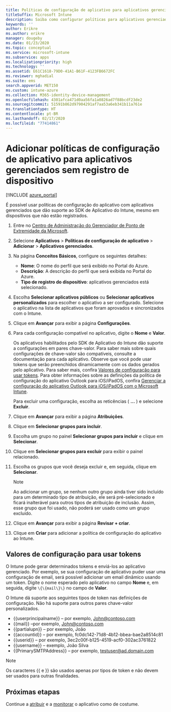 ```yaml
---
title: Políticas de configuração de aplicativo para aplicativos gerenciados sem registro de dispositivo
titleSuffix: Microsoft Intune
description: Saiba como configurar políticas para aplicativos gerenciados sem registro de dispositivo.
keywords: ''
author: Erikre
ms.author: erikre
manager: dougeby
ms.date: 01/23/2020
ms.topic: conceptual
ms.service: microsoft-intune
ms.subservice: apps
ms.localizationpriority: high
ms.technology: ''
ms.assetid: E61C1618-79D0-41A1-B61F-4123FB6672FC
ms.reviewer: mghadial
ms.suite: ems
search.appverid: MET150
ms.custom: intune-azure
ms.collection: M365-identity-device-management
ms.openlocfilehash: 4301afca471d0aa56fa1a0826ad7f88bcdf23de2
ms.sourcegitcommit: 51591b862d97904291af7aa53a6eb341b11a761e
ms.translationtype: HT
ms.contentlocale: pt-BR
ms.lasthandoff: 02/17/2020
ms.locfileid: "77414861"
---
```

# <a name="add-app-configuration-policies-for-managed-apps-without-device-enrollment"></a>Adicionar políticas de configuração de aplicativo para aplicativos gerenciados sem registro de dispositivo

[!INCLUDE [azure_portal](../includes/azure_portal.md)]

É possível usar políticas de configuração do aplicativo com aplicativos gerenciados que dão suporte ao SDK de Aplicativo do Intune, mesmo em dispositivos que não estão registrados. 

1. Entre no [Centro de Administração do Gerenciador de Ponto de Extremidade da Microsoft](https://go.microsoft.com/fwlink/?linkid=2109431).
2. Selecione **Aplicativos** > **Políticas de configuração de aplicativo** > **Adicionar** > **Aplicativos gerenciados**.
3. Na página **Conceitos Básicos**, configure os seguintes detalhes:
    - **Nome**: O nome do perfil que será exibido no Portal do Azure.
    - **Descrição**: A descrição do perfil que será exibida no Portal do Azure.
    - **Tipo de registro do dispositivo**: aplicativos gerenciados está selecionado.
4. Escolha **Selecionar aplicativos públicos** ou **Selecionar aplicativos personalizados** para escolher o aplicativo a ser configurado. Selecione o aplicativo na lista de aplicativos que foram aprovados e sincronizados com o Intune.
5. Clique em **Avançar** para exibir a página **Configurações**.
6. Para cada configuração compatível no aplicativo, digite o **Nome** e **Valor**. 

   Os aplicativos habilitados pelo SDK de Aplicativo do Intune dão suporte a configurações em pares chave-valor. Para saber mais sobre quais configurações de chave-valor são compatíveis, consulte a documentação para cada aplicativo. Observe que você pode usar tokens que serão preenchidos dinamicamente com os dados gerados pelo aplicativo. Para saber mais, confira [Valores de configuração para usar tokens](~/apps/app-configuration-policies-managed-app.md#configuration-values-for-using-tokens). Para obter informações sobre as definições da política de configuração do aplicativo Outlook para iOS/iPadOS, confira [Gerenciar a configuração do aplicativo Outlook para iOS/iPadOS com o Microsoft Intune](https://technet.microsoft.com/library/mt813789(v=exchg.150).aspx).

    Para excluir uma configuração, escolha as reticências ( **…** ) e selecione **Excluir**.  

7. Clique em **Avançar** para exibir a página **Atribuições**.
8. Clique em **Selecionar grupos para incluir**.
9. Escolha um grupo no painel **Selecionar grupos para incluir** e clique em **Selecionar**.
10. Clique em **Selecionar grupos para excluir** para exibir o painel relacionado.
11. Escolha os grupos que você deseja excluir e, em seguida, clique em **Selecionar**.

    >[!NOTE]
    >Ao adicionar um grupo, se nenhum outro grupo ainda tiver sido incluído para um determinado tipo de atribuição, ele será pré-selecionado e ficará inalterável para outros tipos de atribuição de inclusão. Assim, esse grupo que foi usado, não poderá ser usado como um grupo excluído.

12. Clique em **Avançar** para exibir a página **Revisar + criar**.
13. Clique em **Criar** para adicionar a política de configuração do aplicativo ao Intune.

## <a name="configuration-values-for-using-tokens"></a>Valores de configuração para usar tokens

O Intune pode gerar determinados tokens e enviá-los ao aplicativo gerenciado. Por exemplo, se sua configuração de aplicativo puder usar uma configuração de email, será possível adicionar um email dinâmico usando um token. Digite o nome esperado pelo aplicativo no campo **Nome** e, em seguida, digite `\{\{mail\}\}` no campo de **Valor**.

O Intune dá suporte aos seguintes tipos de token nas definições de configuração. Não há suporte para outros pares chave-valor personalizados.

- \{\{userprincipalname\}\} – por exemplo, John@contoso.com
- \{\{mail\}\} –por exemplo, John@contoso.com
- \{\{partialupn\}\} – por exemplo, João
- \{\{accountid\}\} – por exemplo, fc0dc142-71d8-4b12-bbea-bae2a8514c81
- \{\{userid\}\} – por exemplo, 3ec2c00f-b125-4519-acf0-302ac3761822
- \{\{username\}\} – exemplo, João Silva
- \{\{PrimarySMTPAddress\}\} – por exemplo, testuser@ad.domain.com

> [!Note]  
> Os caracteres \{\{ e \}\} são usados apenas por tipos de token e não devem ser usados para outras finalidades.

## <a name="next-steps"></a>Próximas etapas

Continue a [atribuir](apps-deploy.md) e a [monitorar](apps-monitor.md) o aplicativo como de costume.

